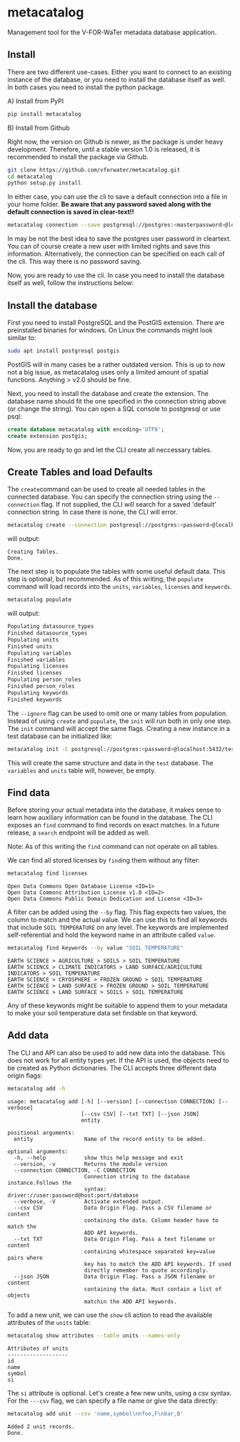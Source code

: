 # metacatalog

Management tool for the V-FOR-WaTer metadata database application.

## Install

There are two different use-cases. Either you want to connect to an 
existing instance of the database, or you need to install the database itself as well.
In both cases you need to install the python package.

A) Install from PyPI

```bash
pip install metacatalog
```

B) Install from Github

Right now, the version on Github is newer, as the package is under heavy development. 
Therefore, until a stable version 1.0 is released, it is recommended to install the package via 
Github.

```bash
git clone https://github.com/vforwater/metacatalog.git
cd metacatalog
python setup.py install
```

In either case, you can use the cli to save a default connection into a file in your home folder.
**Be aware that any password saved along with the default connection is saved in clear-text!!**

```bash
metacatalog connection --save postgresql://postgres:<masterpassword>@localhost:5432/metacatalog
```

In may be not the best idea to save the postgres user password in cleartext. You can of course
create a new user with limited rights and save this information. Alternatively, the connection can 
be specified on each call of the cli. This way there is no password saving.

Now, you are ready to use the cli. In case you need to install the database itself as well, follow the 
instructions below:

## Install the database

First you need to install PostgreSQL and the PostGIS extension. There are preinstalled binaries 
for windows. 
On Linux the commands might look similar to:

```bash
sudo apt install postgresql postgis
```

PostGIS will in many cases be a rather outdated version. This is up to now not a big issue, as 
metacatalog uses only a limited amount of spatial functions. Anything > v2.0 should be fine.

Next, you need to install the database and create the extension. The database name should fit 
the one specified in the connection string above (or change the string). You can open a SQL
console to postgresql or use psql:

```SQL
create database metacatalog with encoding='UTF8';
create extension postgis;
```

Now, you are ready to go and let the CLI create all neccessary tables.

## Create Tables and load Defaults

The `create`command can be used to create all needed tables in the connected database.
You can specify the connection string using the `--connection` flag. If not supplied, the
CLI will search for a saved 'default' connection string. In case there is none, the CLI will 
error.

```bash
metacatalog create --connection postgresql://postgres:<password>@localhost:5432/metacatalog
```

will output:

```
Creating Tables.
Done.
```

The next step is to populate the tables with some useful default data. 
This step is optional, but recommended. As of this writing, the `populate`
command will load records into the `units`, `variables`, `licenses` and `keywords`.

```bash
metacatalog populate
```

will output:

```bash
Populating datasource_types
Finished datasource_types
Populating units
Finished units
Populating variables
Finished variables
Populating licenses
Finished licenses
Populating person_roles
Finished person_roles
Populating keywords
Finished keywords
```

The `--ignore` flag can be used to omit one or many tables from population.
Instead of using `create` and `populate`, the `init` will run both in only 
one step. The `init` command will accept the same flags.
Creating a new instance in a test database can be initialized like:

```bash
metacatalog init -C postgresql://postgres:<password>@localhost:5432/test --ignore units variables
```

This will create the same structure and data in the `test` database. The `variables` and `units` table will, however, be empty.

## Find data

Before storing your actual metadata into the database, it makes sense to 
learn how auxiliary information can be found in the database. The CLI exposes an `find` command to find records on exact matches. In a future release, a `search` endpoint will be added as well. 

Note: As of this writing the `find` command can not operate on all tables.

We can find all stored licenses by `find`ing them without any filter:

```bash
metacatalog find licenses
```
```
Open Data Commons Open Database License <ID=1>
Open Data Commons Attribution License v1.0 <ID=2>
Open Data Commons Public Domain Dedication and License <ID=3>
```

A filter can be added using the `--by` flag. This flag expects two values, the column to match and the actual value. We can use this to find all keywords that include `SOIL TEMPERATURE` on any level. The keywords are 
implemented self-referential and hold the keyword name in an attribute called `value`.

```bash
metacatalog find keywords --by value "SOIL TEMPERATURE"
```
```
EARTH SCIENCE > AGRICULTURE > SOILS > SOIL TEMPERATURE
EARTH SCIENCE > CLIMATE INDICATORS > LAND SURFACE/AGRICULTURE INDICATORS > SOIL TEMPERATURE
EARTH SCIENCE > CRYOSPHERE > FROZEN GROUND > SOIL TEMPERATURE
EARTH SCIENCE > LAND SURFACE > FROZEN GROUND > SOIL TEMPERATURE
EARTH SCIENCE > LAND SURFACE > SOILS > SOIL TEMPERATURE
```

Any of these keywords might be suitable to append them to your metadata to make your soil temperature data set findable on that keyword.

## Add data

The CLI and API can also be used to add new data into the database. This does not work for all entity types yet. If the API is used, 
the objects need to be created as Python dictionaries. The CLI accepts three different data origin flags:

```bash
metacatalog add -h
```
```
usage: metacatalog add [-h] [--version] [--connection CONNECTION] [--verbose]
                       [--csv CSV] [--txt TXT] [--json JSON]
                       entity

positional arguments:
  entity                Name of the record entity to be added.

optional arguments:
  -h, --help            show this help message and exit
  --version, -v         Returns the module version
  --connection CONNECTION, -C CONNECTION
                        Connection string to the database instance.Follows the
                        syntax: driver://user:password@host:port/database
  --verbose, -V         Activate extended output.
  --csv CSV             Data Origin Flag. Pass a CSV filename or content
                        containing the data. Column header have to match the
                        ADD API keywords.
  --txt TXT             Data Origin Flag. Pass a text filename or content
                        containing whitespace separated key=value pairs where
                        key has to match the ADD API keywords. If used
                        directly remember to quote accordingly.
  --json JSON           Data Origin Flag. Pass a JSON filename or content
                        containing the data. Must contain a list of objects
                        matchin the ADD API keywords.
```

To add a new unit, we can use the `show` cli action to read the available attributes of the `units` table:

```bash
metacatalog show attributes --table units --names-only
```
```
Attributes of units
-------------------
id
name
symbol
si
```

The `si` attribute is optional. Let's create a few new units, using a csv syntax. 
For the `---csv` flag, we can specify a file name or give the data directly:

```bash
metacatalog add unit --csv 'name,symbol\nnfoo,F\nbar,B'
```
```
Added 2 unit records.
Done.
```